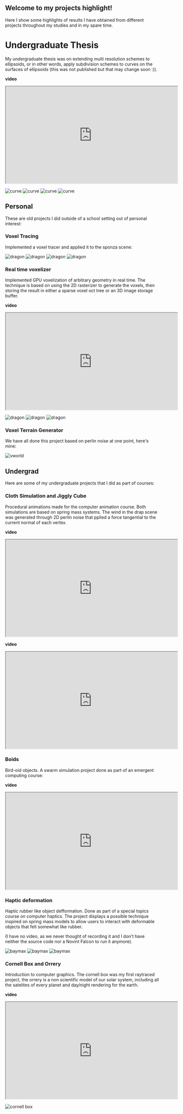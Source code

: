 ## Welcome to my projects highlight!

Here I show some highlights of results I have obtained from different projects throughout my studies and in my spare time.

# Undergraduate Thesis

My undergraduate thesis was on extending multi resolution schemes to ellipsoids, or in other words, apply subdivision schemes to curves on the surfaces of ellipsoids (this was not published but that may change soon :)).

**video**

<iframe width="560" height="315" src="https://www.youtube.com/embed/QLUupkQN1lA"></iframe>

![curve](/images/ES1.png)
![curve](/images/rcurve1.png)
![curve](/images/rcurve2.png)
![curve](/images/rcurve3.png)

## Personal

These are old projects I did outside of a school setting out of personal interest:

### Voxel Tracing

Implemented a voxel tracer and applied it to the sponza scene:

![dragon](/images/sponza-big.png)
![dragon](/images/sponza-blocks.png)
![dragon](/images/spot-light.png)
![dragon](/images/sponza-normals.png)

### Real time voxelizer

Implemented GPU voxelization of arbitrary geometry in real time. The technique is based on using the 2D rasterizer to generate the voxels, then storing the result in either a sparse voxel oct tree or an 3D image storage buffer.

**video**

<iframe width="560" height="315" src="https://www.youtube.com/embed/m2u0ag_exGU"></iframe>

![dragon](/images/drag1.png)
![dragon](/images/drag2.png)
![dragon](/images/drag3.png)


### Voxel Terrain Generator

We have all done this project based on perlin noise at one point, here's mine:

![vworld](/images/vWorld.png)


## Undergrad

Here are some of my undergraduate projects that I did as part of courses:


### Cloth Simulation and Jiggly Cube

Procedural animations made for the computer animation course. Both simulations are based on spring mass systems. The wind in the drap scene was generated through 2D perlin noise that pplied a force tangential to the current normal of each vertex.

**video**

<iframe width="560" height="315" src="https://www.youtube.com/embed/Tld5ht3pEYw"></iframe>

**video**

<iframe width="560" height="315" src="https://www.youtube.com/embed/HzFFASwVX1Q"></iframe>


### Boids

Bird-oid objects. A swarm simulation project done as part of an emergent computing course:

**video**

<iframe width="560" height="315" src="https://www.youtube.com/embed/2bqgjB5dBTI"></iframe>


### Haptic deformation

Haptic rubber like object defformation. Done as part of a special topics course on computer haptics. The project displays a possible technique inspired on spring mass models to allow users to interact with deformable objects that felt somewhat like rubber.

(I have no video, as we never thought of recording it and I don't have neither the source code nor a Novint Falcon to run it anymore).

![baymax](/images/baymax.png)
![baymax](/images/haptic1.jpg)
![baymax](/images/haptic2.jpg)


### Cornell Box and Orrery

Introduction to computer graphics. The cornell box was my first raytraced project, the orrery is a non scientific model of our solar system, including all the satelites of every planet and day/night rendering for the earth.

**video**

<iframe width="560" height="315" src="https://www.youtube.com/embed/BlaYyQLniiI"></iframe>

![cornell box](/images/box-scene.jpg)
